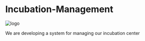 # Incubation-Management


![logo](https://www.google.com/url?sa=i&url=https%3A%2F%2Fstartinup.up.gov.in%2Fincubation%2F&psig=AOvVaw3VBYI0OtwcnzZ5V_1MdzuI&ust=1695720262918000&source=images&cd=vfe&opi=89978449&ved=0CBAQjRxqGAoTCPiA9rK4xYEDFQAAAAAdAAAAABCNAQ)
  

We are developing a system for managing our incubation center    
